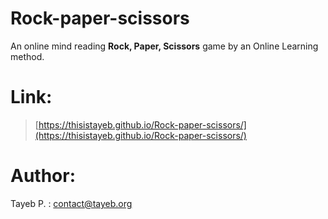 # Rock-paper-scissors
An online mind reading **Rock, Paper, Scissors** game by an Online Learning method.

# Link:
>[https://thisistayeb.github.io/Rock-paper-scissors/](https://thisistayeb.github.io/Rock-paper-scissors/)


# Author:
Tayeb P. : [contact@tayeb.org](mailto:contact@tayeb.org)